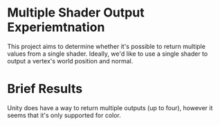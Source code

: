 # Multiple Shader Output Experiemtnation

This project aims to determine whether it's possible to return multiple values from a single shader. Ideally, we'd like to use a single shader 
to output a vertex's world position and normal.

# Brief Results

Unity does have a way to return multiple outputs (up to four), however it seems that it's only supported for color.